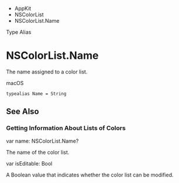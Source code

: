 

- AppKit
- NSColorList
-  NSColorList.Name 

Type Alias

# NSColorList.Name

The name assigned to a color list.

macOS

``` source
typealias Name = String
```

## See Also

### Getting Information About Lists of Colors

var name: NSColorList.Name?

The name of the color list.

var isEditable: Bool

A Boolean value that indicates whether the color list can be modified.

